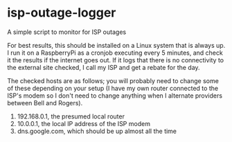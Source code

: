 # isp-outage-logger
A simple script to monitor for ISP outages

For best results, this should be installed on a Linux system that is always up. I run it on a RaspberryPi as a cronjob executing every 5 minutes, and check it the results if the internet goes out. If it logs that there is no connectivity to the external site checked, I call my ISP and get a rebate for the day.

The checked hosts are as follows; you will probably need to change some of these depending on your setup (I have my own router connected to the ISP's modem so I don't need to change anything when I alternate providers between Bell and Rogers).

1.	192.168.0.1, the presumed local router
1.	10.0.0.1, the local IP address of the ISP modem
1.	dns.google.com, which should be up almost all the time
